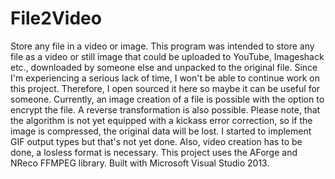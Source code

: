File2Video
==========

Store any file in a video or image.
This program was intended to store any file as a video or still image that could be uploaded to YouTube, Imageshack etc., downloaded by someone else and unpacked to the original file. 
Since I'm experiencing a serious lack of time, I won't be able to continue work on this project. Therefore, I open sourced it here so maybe it can be useful for someone. 
Currently, an image creation of a file is possible with the option to encrypt the file. A reverse transformation is also possible. Please note, that the algorithm is not yet equipped with a kickass error correction, so if the image is compressed, the original data will be lost. 
I started to implement GIF output types but that's not yet done. Also, video creation has to be done, a losless format is necessary. 
This project uses the AForge and NReco FFMPEG library.
Built with Microsoft Visual Studio 2013.